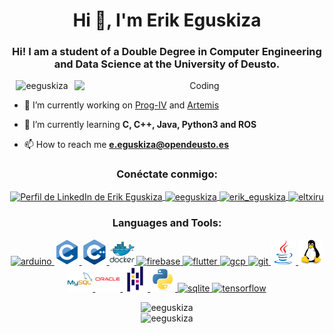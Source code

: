 <h1 align="center">Hi 👋, I'm Erik Eguskiza</h1>
<h3 align="center">Hi! I am a student of a Double Degree in Computer Engineering and Data Science at the University of Deusto.</h3>
<div align="center">
    <img align="right" alt="Coding" width="400" src="https://c4.wallpaperflare.com/wallpaper/967/89/86/minimalism-code-quote-text-wallpaper-preview.jpg">
</div>

<p align="center">
    <img src="https://komarev.com/ghpvc/?username=eeguskiza&label=Profile%20views&color=0e75b6&style=flat" alt="eeguskiza" />
</p>

- 🔭 I’m currently working on [Prog-IV](https://github.com/eeguskiza/Prog-IV.git) and [Artemis](https://github.com/eeguskiza/Artemis.git)

- 🌱 I’m currently learning **C, C++, Java, Python3 and ROS**

- 📫 How to reach me **e.eguskiza@opendeusto.es**

<h3 align="center">Conéctate conmigo:</h3>
<p align="center">
    <a href="https://www.linkedin.com/in/erik-eguskiza-aranda-4a2a55256" target="_blank">
        <img align="center" src="https://raw.githubusercontent.com/rahuldkjain/github-profile-readme-generator/master/src/images/icons/Social/linked-in-alt.svg" alt="Perfil de LinkedIn de Erik Eguskiza" height="30" width="40" />
    </a>
    <a href="https://stackoverflow.com/users/eeguskiza" target="blank">
        <img align="center" src="https://raw.githubusercontent.com/rahuldkjain/github-profile-readme-generator/master/src/images/icons/Social/stack-overflow.svg" alt="eeguskiza" height="30" width="40" />
    </a>
    <a href="https://instagram.com/erik_eguskiza" target="blank">
        <img align="center" src="https://raw.githubusercontent.com/rahuldkjain/github-profile-readme-generator/master/src/images/icons/Social/instagram.svg" alt="erik_eguskiza" height="30" width="40" />
    </a>
    <a href="https://discord.gg/eltxiru" target="blank">
        <img align="center" src="https://raw.githubusercontent.com/rahuldkjain/github-profile-readme-generator/master/src/images/icons/Social/discord.svg" alt="eltxiru" height="30" width="40" />
    </a>
</p>

<h3 align="center">Languages and Tools:</h3>
<p align="center">
    <a href="https://www.arduino.cc/" target="_blank" rel="noreferrer">
        <img src="https://cdn.worldvectorlogo.com/logos/arduino-1.svg" alt="arduino" width="40" height="40"/>
    </a>
    <a href="https://www.cprogramming.com/" target="_blank" rel="noreferrer">
        <img src="https://raw.githubusercontent.com/devicons/devicon/master/icons/c/c-original.svg" alt="c" width="40" height="40"/>
    </a>
    <a href="https://www.w3schools.com/cpp/" target="_blank" rel="noreferrer">
        <img src="https://raw.githubusercontent.com/devicons/devicon/master/icons/cplusplus/cplusplus-original.svg" alt="cplusplus" width="40" height="40"/>
    </a>
    <a href="https://www.docker.com/" target="_blank" rel="noreferrer">
        <img src="https://raw.githubusercontent.com/devicons/devicon/master/icons/docker/docker-original-wordmark.svg" alt="docker" width="40" height="40"/>
    </a>
    <a href="https://firebase.google.com/" target="_blank" rel="noreferrer">
        <img src="https://www.vectorlogo.zone/logos/firebase/firebase-icon.svg" alt="firebase" width="40" height="40"/>
    </a>
    <a href="https://flutter.dev" target="_blank" rel="noreferrer">
        <img src="https://www.vectorlogo.zone/logos/flutterio/flutterio-icon.svg" alt="flutter" width="40" height="40"/>
    </a>
    <a href="https://cloud.google.com" target="_blank" rel="noreferrer">
        <img src="https://www.vectorlogo.zone/logos/google_cloud/google_cloud-icon.svg" alt="gcp" width="40" height="40"/>
    </a>
    <a href="https://git-scm.com/" target="_blank" rel="noreferrer">
        <img src="https://www.vectorlogo.zone/logos/git-scm/git-scm-icon.svg" alt="git" width="40" height="40"/>
    </a>
    <a href="https://www.java.com" target="_blank" rel="noreferrer">
        <img src="https://raw.githubusercontent.com/devicons/devicon/master/icons/java/java-original.svg" alt="java" width="40" height="40"/>
    </a>
    <a href="https://www.linux.org/" target="_blank" rel="noreferrer">
        <img src="https://raw.githubusercontent.com/devicons/devicon/master/icons/linux/linux-original.svg" alt="linux" width="40" height="40"/>
    </a>
    <a href="https://www.mysql.com/" target="_blank" rel="noreferrer">
        <img src="https://raw.githubusercontent.com/devicons/devicon/master/icons/mysql/mysql-original-wordmark.svg" alt="mysql" width="40" height="40"/>
    </a>
    <a href="https://www.oracle.com/" target="_blank" rel="noreferrer">
        <img src="https://raw.githubusercontent.com/devicons/devicon/master/icons/oracle/oracle-original.svg" alt="oracle" width="40" height="40"/>
    </a>
    <a href="https://pandas.pydata.org/" target="_blank" rel="noreferrer">
        <img src="https://raw.githubusercontent.com/devicons/devicon/2ae2a900d2f041da66e950e4d48052658d850630/icons/pandas/pandas-original.svg" alt="pandas" width="40" height="40"/>
    </a>
    <a href="https://www.python.org" target="_blank" rel="noreferrer">
        <img src="https://raw.githubusercontent.com/devicons/devicon/master/icons/python/python-original.svg" alt="python" width="40" height="40"/>
    </a>
    <a href="https://www.sqlite.org/" target="_blank" rel="noreferrer">
        <img src="https://www.vectorlogo.zone/logos/sqlite/sqlite-icon.svg" alt="sqlite" width="40" height="40"/>
    </a>
    <a href="https://www.tensorflow.org" target="_blank" rel="noreferrer">
        <img src="https://www.vectorlogo.zone/logos/tensorflow/tensorflow-icon.svg" alt="tensorflow" width="40" height="40"/>
    </a>
</p>


<div align="center">
    <img src="https://github-readme-stats.vercel.app/api?username=eeguskiza&show_icons=true&locale=en" alt="eeguskiza" />
</div>

<div align="center">
    <img src="https://github-readme-streak-stats.herokuapp.com/?user=eeguskiza&" alt="eeguskiza" />
</div>
